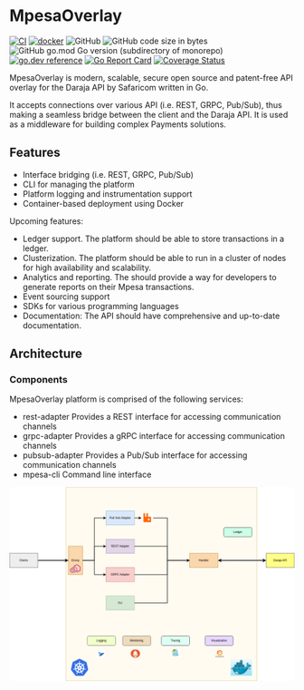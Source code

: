 # MpesaOverlay

[![CI](https://github.com/0x6flab/mpesaoverlay/actions/workflows/ci.yaml/badge.svg?branch=main)](https://github.com/0x6flab/mpesaoverlay/actions/workflows/ci.yaml)
[![docker](https://github.com/0x6flab/mpesaoverlay/actions/workflows/docker.yaml/badge.svg)](https://github.com/0x6flab/mpesaoverlay/actions/workflows/docker.yaml)
![GitHub](https://img.shields.io/github/license/0x6flab/mpesaoverlay)
![GitHub code size in bytes](https://img.shields.io/github/languages/code-size/0x6flab/mpesaoverlay)
![GitHub go.mod Go version (subdirectory of monorepo)](https://img.shields.io/github/go-mod/go-version/0x6flab/mpesaoverlay)
[![go.dev reference](https://img.shields.io/badge/go.dev-reference-007d9c?logo=go&logoColor=white&style=flat-square)](https://pkg.go.dev/github.com/0x6flab/mpesaoverlay)
[![Go Report Card](https://goreportcard.com/badge/github.com/0x6flab/mpesaoverlay)](https://goreportcard.com/report/github.com/0x6flab/mpesaoverlay)
[![Coverage Status](https://coveralls.io/repos/github/0x6flab/mpesaoverlay/badge.svg?branch=main%0Amo-28)](https://coveralls.io/github/0x6flab/mpesaoverlay?branch=main%0Amo-28)

MpesaOverlay is modern, scalable, secure open source and patent-free API overlay for the Daraja API by Safaricom written in Go.

It accepts connections over various API (i.e. REST, GRPC, Pub/Sub), thus making a seamless bridge between the client and the Daraja API. It is used as a middleware for building complex Payments solutions.

## Features

- Interface bridging (i.e. REST, GRPC, Pub/Sub)
- CLI for managing the platform
- Platform logging and instrumentation support
- Container-based deployment using Docker

Upcoming features:

- Ledger support. The platform should be able to store transactions in a ledger.
- Clusterization. The platform should be able to run in a cluster of nodes for high availability and scalability.
- Analytics and reporting. The should provide a way for developers to generate reports on their Mpesa transactions.
- Event sourcing support
- SDKs for various programming languages
- Documentation: The API should have comprehensive and up-to-date documentation.

## Architecture

### Components

MpesaOverlay platform is comprised of the following services:

- rest-adapter Provides a REST interface for accessing communication channels
- grpc-adapter Provides a gRPC interface for accessing communication channels
- pubsub-adapter Provides a Pub/Sub interface for accessing communication channels
- mpesa-cli Command line interface

![Mpesa Overlay Architecture](assets/architecture.png)
